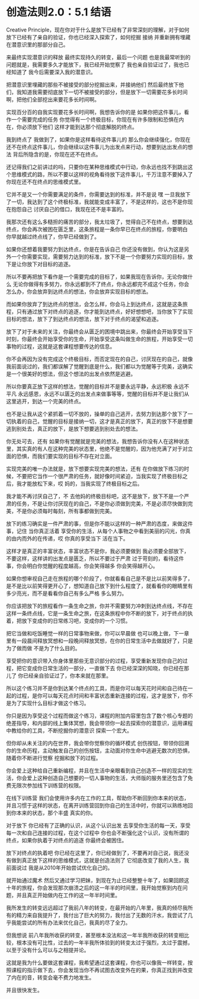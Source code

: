 # 创造法则2.0：5.1 结语

Creative Principle，现在你对于什么是放下已经有了非常深刻的理解，对于如何放下已经有了亲自的验证，你也已经深入探索了，如何挖掘 接纳 并重新拥有埋藏在潜意识里的那部分自己。

来最终实现潜意识的释放 最终实现持久的转变，最后一个问题 也是我最常听到的问题就是，我需要多久才能放下，我已经开始觉察了 我也亲自验证过了，我也已经知道了 我今后需要深入我的潜意识。

把潜意识里埋藏的那些不被接受的部分挖掘出来，并接纳他们 然后最终放下他们，我知道我需要彻底放下一切不被接受的部分，但是放下一切需要花多长时间啊，把他们全部挖出来要花多长时间啊。

实现百分百的自我实现要花多长时间啊，我想告诉你的是 如果你把这件事儿，看作一个需要完成的任务 你觉得有一个终极目标，你现在有许多限制和恐惧在内在，你必须放下他们 这样才能到达那个彻底解脱的终点。

我到终点了 我做到了，如果你是这样看待这件事儿的 那么你会继续强化，你现在还不在终点这件事儿，你会继续以这件事儿为出发点来行动，想要到达出发点的想法 背后所隐含的是，你现在还不在终点。

还记得我们之前讲过的吗，只要你在某种思维模式中行动，你永远也找不到跳出这个思维模式的路，所以不要以这样的视角看待放下这件事儿，千万注意不要掉入了你现在还不在终点的思维模式里。

它并不是又一个你需要满足的条件，你需要达到的标准，并不是说 嘿 一旦我放下了一切，我达到了这个终极标准，我就能变成丰富了，不是这样的，这也不是你现在抱怨自己 讨厌自己的借口，我现在还不是丰富的。

我那次还有这么多糙担的痛苦的部分，我太垃圾了，觉得自己不在终点，想要到达终点，你会再次被困在匮乏里，这条旅程是一条你早已在终点的旅程，你要明白 你早就越过终点线了，你早已经做到了。

如果你还想着我要努力到达终点，你是在告诉自己 你还没有做到，你认为这是另外一个你需要实现，需要努力达到的标准，放下不是一个你要努力实现的目标，放下是让你放下对目标的追逐。

所以不要再把放下看作是一个需要完成的目标了，如果我现在告诉你，无论你做什么 无论你做得有多努力，你永远都到不了终点，你永远都完不成这个任务，你会怎么办，你会放弃到达终点的想法，你会放弃实现目标的想法。

而如果你放弃了到达终点的想法，会怎么样，你会马上到达终点，这就是这条旅程，只有通过放下对终点的追逐，你才能到达终点，好好想想吧，当你放下了实现目标的想法，放下了到达终点的想法，放下对于终点的渴望和追逐。

放下了对于未来的关注，你最终会从匮乏的困境中跳出来，你最终会开始享受当下时刻，你最终会开始享受你的生命，开始享受这条叫做生命的旅程，开始享受一切事物的过程，这就是这套课程想要传达的信息。

你不会再因为没有完成这个终极目标，而否定现在的自己，讨厌现在的自己，就像我前面说过的，我们都误解了觉醒到底是什么，我们都以为觉醒等于完美，这确实是一个很美好的想法，但这个想法的出发点依然是逃避。

所以你要真正放下这样的想法，觉醒的目标并不是要永远平静，永远积极 永远不平凡 永远感恩，永远不以匮乏的出发点来做事等等，觉醒的目标并不是让我们从这里逃开，到达一个完美的终点。

也不是让我从这个紧抓着一切不放的，操单的自己逃开，去努力到达那个放下了一切执着的自己，觉醒的目标是接纳一切，这才是真正的放下，真正的放下不是想要逃到别处去，真正的放下，是放下想要逃到别处去的想法。

你无处可去，还有 如果你有觉醒就是完美的想法，我想告诉你没有人在这种状态里，其实真的有人在这种完美的状态里，他绝不是觉醒的，因为他充满了对于对立面的恐惧，而我们要实现的目标不存在对立面。

实现完美的唯一办法就是，放下想要实现完美的想法，还有 在你做放下练习的时候，不要把它当作一个很严肃的任务，就好像时间紧迫，当我实现了终极目标之后，我才能放松下来，哎 妈的，当我实现了终极目标之后。

我才能不再讨厌自己了，不 去他妈的终极目标吧，这不是放下，放下不是一个严肃的任务，不是让你讨厌现在的自己，不是你必须做到完美，不是必须尽快做到完美，不是你必须每时每刻，所有事都做到完美。

放下的练习确实是一件严肃的事，但是你不能以这样的一种严肃的态度，来做这件事，记住 当你真正活着 享受你的生活，从每个人事物之中看到美丽的闪光，你真的由内而外的在传递，哎 你真的享受当下 活在当下。

这样才是真正的丰富状态，丰富状态不是你，我必须要做到 我必须要全部放下，不要这样，这样讲的出发点是匮乏，所以不要过于严肃 过于苛刻的，看待这件事，你会明白你觉醒的程度越高，你会笑得越多 你会笑得越开心。

如果你想审视自己走在旅程的哪个阶段了，你就看看自己是不是比以前笑得多了，是不是比以前笑得更开心了，想知道自己放下到什么程度了，就看看你的眼睛里有多少亮光，而不是看看你自己有多么严格 多么努力。

你应该把放下的旅程看作一条生命之旅，你并不需要努力冲刺到达终点线，不存在这样一条终点线，它是一条生命之旅，在这条旅程中你不断的放下，对于终点的执着，把放下变成你的日常练习吧，变成你的一个习惯。

把它当做和吃饭睡觉一样的日常事物来做，你可以早晨做 也可以晚上做，下一章里有一段晨间释放冥想和一段晚间释放冥想，在你的日常生活中去做就好了，只是为了做而做 不是为了什么目的。

享受把你的意识带入你身体里那些无意识部分的过程，享受重新发现你自己的过程，把它变成你日常生活的一部分，一直做下去 你已经深深的知晓，你已经在那儿了 你已经亲自验证过了，你本来就在那里。

所以这个练习并不是你到达某个终点的工具，而是你可以每天花时间和自己待在一起的过程，是你可以每天花点时间和丰富状态重新连接的过程，这才是放下，你不是为了实现什么目标才做这个练习。

你只是因为享受这个过程而做这个练习，课程的附加内容里包含了数个核心专题的绝差指导，和内部的线上集体冥想，我会带领你一起去探索你的潜意识，运用课程中教给你的工具，不断挖掘你的潜意识 探索一个宏大。

但你却从未关注的内在世界，我会带你觉察你的循环模式 创伤按钮，带领你回溯你的生命历程，主动触发自己的创伤按钮，主动面对你生命中逃避无数次的恐惧，随着你不断进行觉察 挖掘和放下的过程。

你会爱上这种给自己重新编程，并且在生活中亲眼看到自己创造不一样的现实的生活，你会爱上这种创造自己想要的一切人事物的生活，大师版的服务里还包含了免费无限次参加线下训练营的权限。

在线下训练营 我们会使用许多内在工作的工具，帮助你不断回到你本来的状态，并且习惯于这样的状态，在离开训练营回到你自己的生活中时，你就可以熟练地回到你本来的状态，那个丰盛 真实的你。

对于放下 你已经有了正确的认识，从这个认识出发 去享受你生活的每一天，享受每一次和自己连接的过程，在这个过程中 你也会不断强化这个认识，没有所谓的终点，如果你执着于对终点的追逐 你最终会被困住。

放下对终点的执着吧 你已经在这里了，你已经做到了，不要再对自己说，我还没有做到真正放下这样的思维模式，这就是创造法则了 它彻底改变了我的人生，我前面说过 我是从2010年开始尝试优化自己的。

就开始通过魔术 然后又通过学习把妹，到现在为止已经整整十年了，如果回顾这十年的旅程，你会发现那次崩溃之后的这一年半的时间里，我开始觉察到内在问题，并且真正开始做内在工作的这一年半时间里。

我所发生的转变远远超过了我前八年的转变，在最开始的八年里，我真的倾尽我所有的精力来自我提升了，我付出了巨大的努力，我付出了无数的汗水，我尝试了几乎我能尝试的所有办法来优化自己，我真的尽了全力。

但我想说 前八年我所收获的转变，甚至根本没法和这一年半我所收获的转变相比较，根本没有可比性，过去的一年半我所体验到的转变太过于强烈，太过于震撼，以至于没有什么可以与之相提并论。

这就是我为什么要做这套课程，我希望通过这套课程，你也可以像我一样转变，按照课程的指示做下去，你会发现当你不再试图去改变外在的果，你真正找到并改变了内在的音，转变会毫不费力地发生。

并且很快发生。